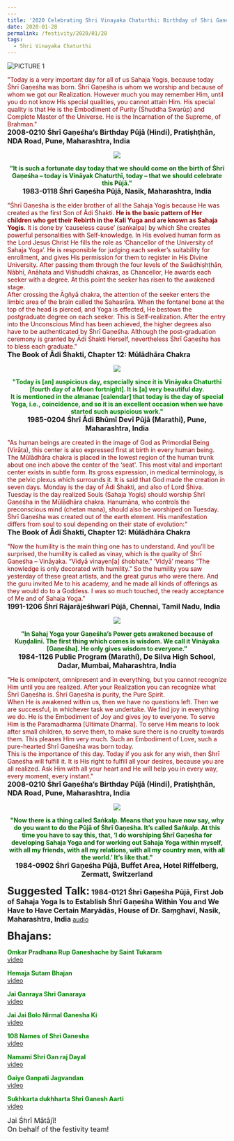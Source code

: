 ```yaml
---
---
title: '2020 Celebrating Shri Vinayaka Chaturthi: Birthday of Shri Ganesha'
date: 2020-01-28
permalink: /festivity/2020/01/28
tags:
  - Shri Vinayaka Chaturthi
---
```


![PICTURE 1](/images/image00.png)

<p>
<font color="DarkRed">"Today is a very important day for all of us Sahaja Yogis, because today Śhrī Gaṇeśha was born. Śhrī Gaṇeśha is whom we worship and because of whom we got our Realization. However much you may remember Him, until you do not know His special qualities, you cannot attain Him. His special quality is that He is the Embodiment of Purity (Śhuddha Swarūp) and Complete Master of the Universe. He is the Incarnation of the Supreme, of Brahman."</font><br>
<font size="+0"><b>2008-0210 Śhrī Gaṇeśha’s Birthday Pūjā (Hindi), Pratiṣhṭhān, NDA Road, Pune, Maharashtra, India
</b></font>
</p>

<div style="text-align: center"><img src="/images/image301.png" /></div>

<p style="text-align:center;">
<font color="DarkGreen"><b>"It is such a fortunate day today that we should come on the birth of Śhrī Gaṇeśha – today is Vināyak Chaturthī, today – that we should celebrate this Pūjā."</b></font><br>
<font size="+0"><b>1983-0118 Śhrī Gaṇeśha Pūjā, Nasik, Maharashtra, India</b></font>
</p>

<p>
<font color="DarkRed">"Śhrī Gaṇeśha is the elder brother of all the Sahaja Yogis because He was created as the first Son of Ādi Śhakti. <b>He is the basic pattern of Her children who get their Rebirth in the Kali Yuga and are known as Sahaja Yogis.</b> It is done by ‘causeless cause’ (saṅkalpa) by which She creates powerful personalities with Self-knowledge. In His evolved human form as the Lord Jesus Christ He fills the role as ‘Chancellor of the University of Sahaja Yoga’. He is responsible for judging each seeker’s suitability for enrollment, and gives His permission for them to register in His Divine University. After passing them through the four levels of the Swādhiṣhṭhān, Nābhī, Anāhata and Viśhuddhi chakras, as Chancellor, He awards each seeker with a degree. At this point the seeker has risen to the awakened stage.<br>
After crossing the Āgñyā chakra, the attention of the seeker enters the limbic area of the brain called the Sahasrāra. When the fontanel bone at the top of the head is pierced, and Yoga is effected, He bestows the postgraduate degree on each seeker. This is Self-realization. After the entry into the Unconscious Mind has been achieved, the higher degrees also have to be authenticated by Śhrī Gaṇeśha. Although the post-graduation ceremony is granted by Ādi Śhakti Herself, nevertheless Śhrī Gaṇeśha has to bless  each graduate."</font><br>
<font size="+0"><b>The Book of Ādi Śhakti, Chapter 12: Mūlādhāra Chakra</b></font>
</p>

<div style="text-align: center"><img src="/images/image302.png" /></div>

<p style="text-align:center;">
<font color="green"><b>"Today is [an] auspicious day, especially since it is Vināyaka Chaturthī [fourth day of a Moon fortnight]. It is [a] very beautiful day.<br>
It is mentioned in the almanac [calendar] that today is the day of special Yoga, i.e., coincidence, and so it is an excellent occasion when we have started such auspicious work."</b></font><br>
<font size="+0"><b>1985-0204 Śhrī Ādi Bhūmī Devī Pūjā (Marathi), Pune, Maharashtra, India</b></font>
</p>

<p>
<font color="DarkRed">"As human beings are created in the image of God as Primordial Being (Virāṭa), this center is also expressed first at birth in every human being. The Mūlādhāra chakra is placed in the lowest region of the human trunk about one inch above the center of the ‘seat’. This most vital and important center exists in subtle form. Its gross expression, in medical terminology, is the pelvic plexus which surrounds it.
It is said that God made the creation in seven days. Monday is the day of Ādi Śhakti, and also of Lord Śhiva. Tuesday is the day realized Souls (Sahaja Yogis) should worship Śhrī Gaṇeśha in the Mūlādhāra chakra. Hanumāna, who controls the preconscious mind (chetan mana), should also be worshiped on Tuesday.
Śhrī Gaṇeśha was created out of the earth element. His manifestation differs from soul to soul depending on their state of evolution:"</font><br>
<font size="+0"><b>The Book of Ādi Śhakti, Chapter 12: Mūlādhāra Chakra</b></font>
</p>

<p>
<font color="DarkRed">"Now the humility is the main thing one has to understand. And you’ll be surprised, the humility is called as vinay, which is the quality of Śhrī Gaṇeśha – Vināyaka. “Vidyā vinayen[a] śhobhate.” ‘Vidyā’ means “The knowledge is only decorated with humility.” So the humility you saw yesterday of these great artists, and the great gurus who were there. And the guru invited Me to his academy, and he made all kinds of offerings as they would do to a Goddess. I was so much touched, the ready acceptance of Me and of Sahaja Yoga."</font><br>
<font size="+0"><b>1991-1206 Śhrī Rājarājeśhwarī Pūjā, Chennai, Tamil Nadu, India</b></font>
</p>

<div style="text-align: center"><img src="/images/image303.png" /></div>

<p style="text-align:center;">
<font color="DarkGreen"><b>"In Sahaj Yoga your Gaṇeśha’s Power gets awakened because of Kuṇḍalinī. The first thing which comes is wisdom. We call it Vināyaka [Gaṇeśha]. He only gives wisdom to everyone."</b></font><br>
<font size="+0"><b>1984-1126 Public Program (Marathi), De Silva High School, Dadar, Mumbai, Maharashtra, India</b></font>
</p>

<p>
<font color="DarkRed">"He is omnipotent, omnipresent and in everything, but you cannot recognize Him until you are realized. After your Realization you can recognize what Śhrī Gaṇeśha is. Śhrī Gaṇeśha is purity, the Pure Spirit.<br>
When He is awakened within us, then we have no questions left. Then we are successful, in whichever task we undertake. We find joy in everything we do. He is the Embodiment of Joy and gives joy to everyone.
To serve Him is the Paramadharma [Ultimate Dharma]. To serve Him means to look after small children, to serve them, to make sure there is no cruelty towards them. This pleases Him very much. Such an Embodiment of Love, such a pure-hearted Śhrī Gaṇeśha was born today.<br>
This is the importance of this day. Today if you ask for any wish, then Śhrī Gaṇeśha will fulfill it. It is His right to fulfill all your desires, because you are all realized. Ask Him with all your heart and He will help you in every way, every moment, every instant."</font><br>
<font size="+0"><b>2008-0210 Śhrī Gaṇeśha’s Birthday Pūjā (Hindi), Pratiṣhṭhān, NDA Road, Pune, Maharashtra, India</b></font>
</p>

<div style="text-align: center"><img src="/images/image304.png" /></div>

<p style="text-align:center;">
<font color="DarkGreen"><b>"Now there is a thing called Saṅkalp.
Means that you have now say, why do you want to do the Pūjā of Śhrī Gaṇeśha. It’s called Saṅkalp. At this time you have to say this, that, ‘I do worshiping Śhrī Gaṇeśha for developing Sahaja Yoga and for working out Sahaja Yoga within myself, with all my friends, with all my relations, with all my country men, with all the world.’ 
It’s like that."</b></font><br>
<font size="+0"><b>1984-0902 Śhrī Gaṇeśha Pūjā, Buffet Area, Hotel Riffelberg, Zermatt, Switzerland</b></font>
</p>

<font size="+2"><b>Suggested Talk:</b></font> 
<font size="+0"><b>1984-0121 Śhrī Gaṇeśha Pūjā, First Job of Sahaja Yoga Is to Establish Śhrī Gaṇeśha Within You and We Have to Have Certain Maryādās, House of Dr. Saṃghavī, Nasik, Maharashtra, India</b></font>
<a href="https://www.youtube.com/watch?time_continue=248&v=nPVRRLo7IZY"> audio</a><br>

<font size="+2"><b>Bhajans:</b></font>

<p>
<font color="green"><b>Omkar Pradhana Rup Ganeshache by Saint Tukaram</b></font><br>
<a href="https://seven-teams.github.io/Videos_Links.html"> video</a><br>
</p>

<p>
<font color="green"><b>Hemaja Sutam Bhajan</b></font><br>
<a href="https://www.youtube.com/watch?v=mGvUq8-ebXo"> video</a>
</p>

<p>
<font color="green"><b>Jai Ganraya Shri Ganaraya</b></font><br>
<a href="https://seven-teams.github.io/Videos_Links.html"> video</a>
</p>
 
<p>
<font color="green"><b>Jai Jai Bolo Nirmal Ganesha Ki</b></font><br>
<a href="https://www.youtube.com/watch?v=9r2eVWLg4mo"> video</a> 
</p>

<p>
<font color="green"><b>108 Names of Shri Ganesha</b></font><br>
<a href="https://seven-teams.github.io/Videos_Links.html"> video</a> 
</p>

<p>
<font color="green"><b>Namami Shri Gan raj Dayal</b></font><br>
<a href="https://seven-teams.github.io/Videos_Links.html"> video</a> 
</p>

<p>
<font color="green"><b>Gaiye Ganpati Jagvandan</b></font><br>
<a href="https://www.youtube.com/watch?v=ilY4PAguS6A"> video</a> 
</p>

<p>
<font color="green"><b>Sukhkarta dukhharta Shri Ganesh Aarti</b></font><br>
<a href="https://www.youtube.com/watch?v=HNv44APLhL8&list=PL8E57180C36478F98&index=2"> video</a> 
</p>

<p>
<font size="+0">Jai Śhrī Mātājī!<br>
On behalf of the festivity team!</font>
</p>